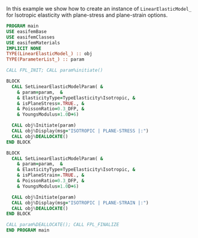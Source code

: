 In this example we show how to create an instance of `LinearElasticModel_` for Isotropic elasticity with plane-stress and plane-strain options.

```fortran
PROGRAM main
USE easifemBase
USE easifemClasses
USE easifemMaterials
IMPLICIT NONE
TYPE(LinearElasticModel_) :: obj
TYPE(ParameterList_) :: param

CALL FPL_INIT; CALL param%initiate()

BLOCK
  CALL SetLinearElasticModelParam( &
    & param=param,  &
    & ElasticityType=TypeElasticity%Isotropic, &
    & isPlaneStress=.TRUE., &
    & PoissonRatio=0.3_DFP, &
    & YoungsModulus=1.0D+6)

  CALL obj%Initiate(param)
  CALL obj%Display(msg="ISOTROPIC | PLANE-STRESS |:")
  CALL obj%DEALLOCATE()
END BLOCK

BLOCK
  CALL SetLinearElasticModelParam( &
    & param=param,  &
    & ElasticityType=TypeElasticity%Isotropic, &
    & isPlaneStrain=.TRUE., &
    & PoissonRatio=0.3_DFP, &
    & YoungsModulus=1.0D+6)

  CALL obj%Initiate(param)
  CALL obj%Display(msg="ISOTROPIC | PLANE-STRAIN |:")
  CALL obj%DEALLOCATE()
END BLOCK

CALL param%DEALLOCATE(); CALL FPL_FINALIZE
END PROGRAM main
```
